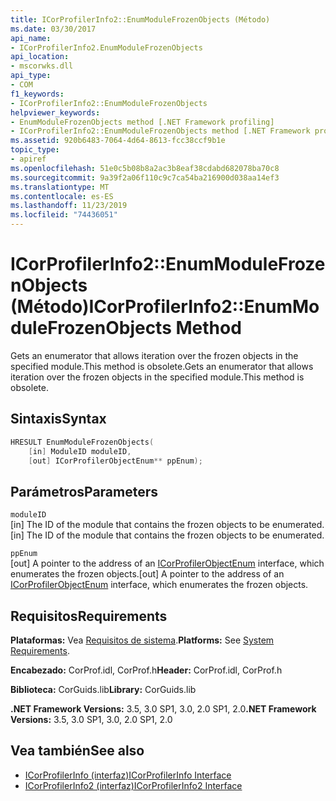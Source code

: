 ```yaml
---
title: ICorProfilerInfo2::EnumModuleFrozenObjects (Método)
ms.date: 03/30/2017
api_name:
- ICorProfilerInfo2.EnumModuleFrozenObjects
api_location:
- mscorwks.dll
api_type:
- COM
f1_keywords:
- ICorProfilerInfo2::EnumModuleFrozenObjects
helpviewer_keywords:
- EnumModuleFrozenObjects method [.NET Framework profiling]
- ICorProfilerInfo2::EnumModuleFrozenObjects method [.NET Framework profiling]
ms.assetid: 920b6483-7064-4d64-8613-fcc38ccf9b1e
topic_type:
- apiref
ms.openlocfilehash: 51e0c5b08b8a2ac3b8eaf38cdabd682078ba70c8
ms.sourcegitcommit: 9a39f2a06f110c9c7ca54ba216900d038aa14ef3
ms.translationtype: MT
ms.contentlocale: es-ES
ms.lasthandoff: 11/23/2019
ms.locfileid: "74436051"
---
```

# <a name="icorprofilerinfo2enummodulefrozenobjects-method"></a><span data-ttu-id="70cd2-102">ICorProfilerInfo2::EnumModuleFrozenObjects (Método)</span><span class="sxs-lookup"><span data-stu-id="70cd2-102">ICorProfilerInfo2::EnumModuleFrozenObjects Method</span></span>
<span data-ttu-id="70cd2-103">Gets an enumerator that allows iteration over the frozen objects in the specified module.This method is obsolete.</span><span class="sxs-lookup"><span data-stu-id="70cd2-103">Gets an enumerator that allows iteration over the frozen objects in the specified module.This method is obsolete.</span></span>  
  
## <a name="syntax"></a><span data-ttu-id="70cd2-104">Sintaxis</span><span class="sxs-lookup"><span data-stu-id="70cd2-104">Syntax</span></span>  
  
```cpp  
HRESULT EnumModuleFrozenObjects(  
    [in] ModuleID moduleID,  
    [out] ICorProfilerObjectEnum** ppEnum);  
```  
  
## <a name="parameters"></a><span data-ttu-id="70cd2-105">Parámetros</span><span class="sxs-lookup"><span data-stu-id="70cd2-105">Parameters</span></span>  
 `moduleID`  
 <span data-ttu-id="70cd2-106">[in] The ID of the module that contains the frozen objects to be enumerated.</span><span class="sxs-lookup"><span data-stu-id="70cd2-106">[in] The ID of the module that contains the frozen objects to be enumerated.</span></span>  
  
 `ppEnum`  
 <span data-ttu-id="70cd2-107">[out] A pointer to the address of an [ICorProfilerObjectEnum](../../../../docs/framework/unmanaged-api/profiling/icorprofilerobjectenum-interface.md) interface, which enumerates the frozen objects.</span><span class="sxs-lookup"><span data-stu-id="70cd2-107">[out] A pointer to the address of an [ICorProfilerObjectEnum](../../../../docs/framework/unmanaged-api/profiling/icorprofilerobjectenum-interface.md) interface, which enumerates the frozen objects.</span></span>  
  
## <a name="requirements"></a><span data-ttu-id="70cd2-108">Requisitos</span><span class="sxs-lookup"><span data-stu-id="70cd2-108">Requirements</span></span>  
 <span data-ttu-id="70cd2-109">**Plataformas:** Vea [Requisitos de sistema](../../../../docs/framework/get-started/system-requirements.md).</span><span class="sxs-lookup"><span data-stu-id="70cd2-109">**Platforms:** See [System Requirements](../../../../docs/framework/get-started/system-requirements.md).</span></span>  
  
 <span data-ttu-id="70cd2-110">**Encabezado:** CorProf.idl, CorProf.h</span><span class="sxs-lookup"><span data-stu-id="70cd2-110">**Header:** CorProf.idl, CorProf.h</span></span>  
  
 <span data-ttu-id="70cd2-111">**Biblioteca:** CorGuids.lib</span><span class="sxs-lookup"><span data-stu-id="70cd2-111">**Library:** CorGuids.lib</span></span>  
  
 <span data-ttu-id="70cd2-112">**.NET Framework Versions:** 3.5, 3.0 SP1, 3.0, 2.0 SP1, 2.0</span><span class="sxs-lookup"><span data-stu-id="70cd2-112">**.NET Framework Versions:** 3.5, 3.0 SP1, 3.0, 2.0 SP1, 2.0</span></span>  
  
## <a name="see-also"></a><span data-ttu-id="70cd2-113">Vea también</span><span class="sxs-lookup"><span data-stu-id="70cd2-113">See also</span></span>

- [<span data-ttu-id="70cd2-114">ICorProfilerInfo (interfaz)</span><span class="sxs-lookup"><span data-stu-id="70cd2-114">ICorProfilerInfo Interface</span></span>](../../../../docs/framework/unmanaged-api/profiling/icorprofilerinfo-interface.md)
- [<span data-ttu-id="70cd2-115">ICorProfilerInfo2 (interfaz)</span><span class="sxs-lookup"><span data-stu-id="70cd2-115">ICorProfilerInfo2 Interface</span></span>](../../../../docs/framework/unmanaged-api/profiling/icorprofilerinfo2-interface.md)
